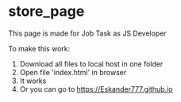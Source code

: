 # store_page
This page is made for Job Task as JS Developer

To make this work:

1. Download all files to local host in one folder
2. Open file 'index.html' in browser
3. It works
4. Or you can go to https://Eskander777.github.io
